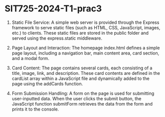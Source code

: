 # SIT725-2024-T1-prac3

1. Static File Service: A simple web server is provided through the Express framework to serve static files (such as HTML, CSS, 
JavaScript, images, etc.) to clients. These static files are stored in the public folder and served using the express.static
middleware.

2. Page Layout and Interaction: The homepage index.html defines a simple page layout, including a navigation bar, main 
content area, card section, and a modal form.

3. Card Content: The page contains several cards, each consisting of a title, image, link, and description. These card contents 
are defined in the cardList array within a JavaScript file and dynamically added to the page using the addCards function.

4. Form Submission Handling: A form on the page is used for submitting user-inputted data. When the user clicks the submit 
button, the JavaScript function submitForm retrieves the data from the form and prints it to the console.
